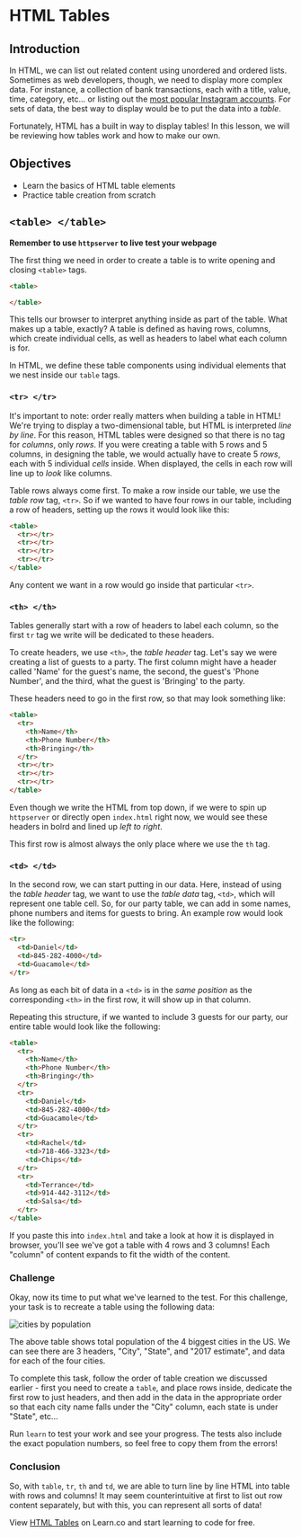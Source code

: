 # HTML Tables

## Introduction

In HTML, we can list out related content using unordered and ordered lists.
Sometimes as web developers, though, we need to display more complex data. For instance,
a collection of bank transactions, each with a title, value, time,
category, etc... or listing out the [most popular Instagram
accounts](https://en.wikipedia.org/wiki/List_of_most-followed_Instagram_accounts).
For sets of data, the best way to display would be to put the data into a
_table_.

Fortunately, HTML has a built in way to display tables! In this lesson, we will
be reviewing how tables work and how to make our own.

## Objectives

- Learn the basics of HTML table elements
- Practice table creation from scratch

## `<table> </table>`

**Remember to use `httpserver` to live test your webpage**

The first thing we need in order to create a table is to write opening and closing `<table>` tags.

```html
<table>

</table>
```

This tells our browser to interpret anything inside as part of the table. What
makes up a table, exactly? A table is defined as having rows, columns, which
create individual cells, as well as headers to label what each column is for.  

In HTML, we define these table components using individual elements that we nest
inside our `table` tags.

### `<tr> </tr>`

It's important to note: order really matters when building a table in HTML!
We're trying to display a two-dimensional table, but HTML is interpreted _line
by line_.  For this reason, HTML tables were designed so that there is no tag
for _columns_, only _rows_.  If you were creating a table with 5 rows and 5
columns, in designing the table, we would actually have to create 5 _rows_, each
with 5 individual _cells_ inside.  When displayed, the cells in each row will
line up to _look_ like columns.

Table rows always come first. To make a row inside our table, we use the _table
row_ tag, `<tr>`. So if we wanted to have four rows in our table, including a row of
headers, setting up the rows it would look like this:

```HTML
<table>
  <tr></tr>
  <tr></tr>
  <tr></tr>
  <tr></tr>
</table>
```

Any content we want in a row would go inside that particular `<tr>`.

### `<th> </th>`

Tables generally start with a row of headers to label each column, so the first
`tr` tag we write will be dedicated to these headers.

To create headers, we use `<th>`, the _table header_ tag. Let's say we were
creating a list of guests to a party. The first column might have a header
called 'Name' for the guest's name, the second, the guest's 'Phone Number', and
the third, what the guest is 'Bringing' to the party.  

These headers need to go in the first row, so that may look something like:

```HTML
<table>
  <tr>
    <th>Name</th>
    <th>Phone Number</th>
    <th>Bringing</th>
  </tr>
  <tr></tr>
  <tr></tr>
  <tr></tr>
</table>
```

Even though we write the HTML from top down, if we were to spin up `httpserver`
or directly open `index.html` right now, we would see these headers in bolrd and
lined up _left to right_.  

This first row is almost always the only place where we use the `th` tag.

### `<td> </td>`

In the second row, we can start putting in our data. Here, instead of using the
_table header_ tag, we want to use the _table data_ tag, `<td>`, which will
represent one table cell. So, for our party table, we can add in some names,
phone numbers and items for guests to bring. An example row would look like the
following:

```HTML
<tr>
  <td>Daniel</td>
  <td>845-282-4000</td>
  <td>Guacamole</td>
</tr>
```

As long as each bit of data in a `<td>` is in the _same position_ as the
corresponding `<th>` in the first row, it will show up in that column.

Repeating this structure, if we wanted to include 3 guests for our party, our
entire table would look like the following:

```HTML
<table>
  <tr>
    <th>Name</th>
    <th>Phone Number</th>
    <th>Bringing</th>
  </tr>
  <tr>
    <td>Daniel</td>
    <td>845-282-4000</td>
    <td>Guacamole</td>
  </tr>
  <tr>
    <td>Rachel</td>
    <td>718-466-3323</td>
    <td>Chips</td>
  </tr>
  <tr>
    <td>Terrance</td>
    <td>914-442-3112</td>
    <td>Salsa</td>
  </tr>
</table>
```

If you paste this into `index.html` and take a look at how it is displayed in
browser, you'll see we've got a table with 4 rows and 3 columns! Each "column"
of content expands to fit the width of the content.

### Challenge

Okay, now its time to put what we've learned to the test. For this challenge,
your task is to recreate a table using the following data:

![cities by population](https://s3.amazonaws.com/ironboard-learn/us_cities_by_population.png)

The above table shows total population of the 4 biggest cities in the US. We can
see there are 3 headers, "City", "State", and "2017 estimate", and data for each
of the four cities.

To complete this task, follow the order of table creation we discussed earlier -
first you need to create a `table`, and place rows inside, dedicate the first
row to just headers, and then add in the data in the appropriate order so that
each city name falls under the "City" column, each state is under "State",
etc...

Run `learn` to test your work and see your progress. The tests also include the
exact population numbers, so feel free to copy them from the errors!

### Conclusion

So, with `table`, `tr`, `th` and `td`, we are able to turn line by line HTML
into table with rows and columns! It may seem counterintuitive at first to list
out row content separately, but with this, you can represent all sorts of data!

<p data-visibility='hidden'>View <a href='https://learn.co/lessons/html-tables'
title='HTML Tables'>HTML Tables</a> on Learn.co and start learning to code for
free.</p>
